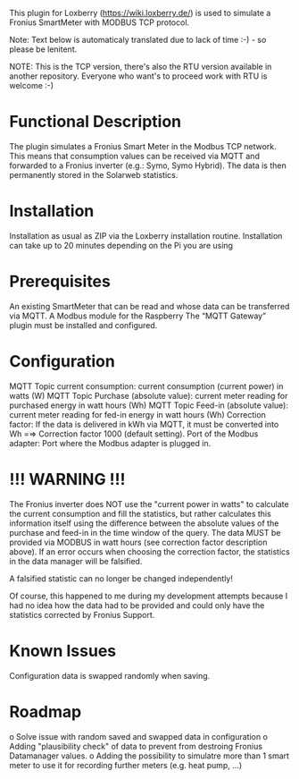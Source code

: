 This plugin for Loxberry (https://wiki.loxberry.de/) is used to simulate a Fronius SmartMeter with MODBUS TCP protocol.

Note: Text below is automaticaly translated due to lack of time :-) - so please be lenitent.

NOTE: 
This is the TCP version, there's also the RTU version available in another repository. 
Everyone who want's to proceed work with RTU is welcome :-)

Functional Description
======================
The plugin simulates a Fronius Smart Meter in the Modbus TCP network. This means that consumption values can be received via MQTT and forwarded to a Fronius inverter (e.g.: Symo, Symo Hybrid). The data is then permanently stored in the Solarweb statistics.

Installation
============
Installation as usual as ZIP via the Loxberry installation routine.
Installation can take up to 20 minutes depending on the Pi you are using

Prerequisites
=============
An existing SmartMeter that can be read and whose data can be transferred via MQTT.
A Modbus module for the Raspberry
The “MQTT Gateway” plugin must be installed and configured.

Configuration
=============
MQTT Topic current consumption: current consumption (current power) in watts (W)
MQTT Topic Purchase (absolute value): current meter reading for purchased energy in watt hours (Wh)
MQTT Topic Feed-in (absolute value): current meter reading for fed-in energy in watt hours (Wh)
Correction factor: If the data is delivered in kWh via MQTT, it must be converted into Wh =⇒ Correction factor 1000 (default setting).
Port of the Modbus adapter: Port where the Modbus adapter is plugged in.

!!! WARNING !!!
===============
The Fronius inverter does NOT use the "current power in watts" to calculate the current consumption and fill the statistics, but rather calculates this information itself using the difference between the absolute values of the purchase and feed-in in the time window of the query. The data MUST be provided via MODBUS in watt hours (see correction factor description above). If an error occurs when choosing the correction factor, the statistics in the data manager will be falsified.

A falsified statistic can no longer be changed independently!

Of course, this happened to me during my development attempts because I had no idea how the data had to be provided and could only have the statistics corrected by Fronius Support.

Known Issues
============
Configuration data is swapped randomly when saving.

Roadmap
=======
o Solve issue with random saved and swapped data in configuration
o Adding "plausibility check" of data to prevent from destroing Fronius Datamanager values.
o Adding the possibility to simulatre more than 1 smart meter to use it for recording further meters (e.g. heat pump, ...)
